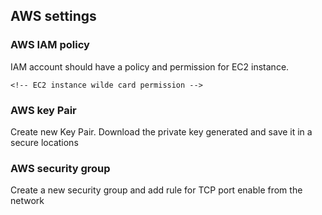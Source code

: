 ## AWS settings

### AWS IAM policy

IAM account should have a policy and permission for EC2 instance.

```
<!-- EC2 instance wilde card permission -->

```

### AWS key Pair

Create new Key Pair. Download the private key generated and save it in a secure locations

### AWS security group

Create a new security group and add rule for TCP port enable from the network
